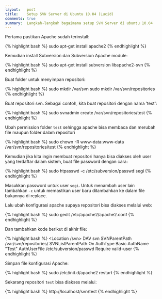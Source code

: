 ```yaml
---
layout:   post
title:    Setup SVN Server di Ubuntu 10.04 (Lucid)
comments: true
summary:  Langkah-langkah bagaimana setup SVN Server di ubuntu 10.04
---
```


Pertama pastikan Apache sudah terinstall:
    
{% highlight bash %}
sudo apt-get install apache2
{% endhighlight %}

Kemudian install Subversion dan Subversion Apache module:
		
{% highlight bash %}
sudo apt-get install subversion libapache2-svn
{% endhighlight %}

Buat folder untuk menyimpan repositori:

{% highlight bash %}
sudo mkdir /var/svn
sudo mkdir /var/svn/repositories
{% endhighlight %}

Buat repositori svn. Sebagai contoh, kita buat repositori dengan nama 'test':

{% highlight bash %}
sudo svnadmin create /var/svn/repositories/test
{% endhighlight %}

Ubah permission folder `test` sehingga apache bisa membaca dan merubah file maupun folder dalam repositori

{% highlight bash %}
sudo chown	-R www-data:www-data /var/svn/repositories/test
{% endhighlight %}

Kemudian jika kita ingin membuat repositori hanya bisa diakses oleh user yang terdaftar dalam sistem, buat file password dengan cara:

{% highlight bash %}
sudo htpasswd -c /etc/subversion/passwd segi
{% endhighlight %}

Masukkan password untuk user `segi`. Untuk menambah user lain tambahkan `-c` untuk memastikan user baru ditambahkan ke dalam file bukannya di replace.

Lalu ubah konfigurasi apache supaya repositori bisa diakses melalui web:

{% highlight bash %}
sudo gedit /etc/apache2/apache2.conf
{% endhighlight %}

Dan tambahkan kode berikut di akhir file:

{% highlight bash %}
<Location /svn>
  DAV svn
  SVNParentPath /var/svn/repositories/
  SVNListParentPath On
  AuthType Basic
  AuthName "Test"
  AuthUserFile /etc/subversion/passwd
  <LimitExcept GET PROPFIND OPTIONS REPORT>
    Require valid-user
  </LimitExcept>
</Location>
{% endhighlight %}

Simpan file konfigurasi Apache:

{% highlight bash %}
sudo /etc/init.d/apache2 restart
{% endhighlight %}

Sekarang repositori `test` bisa diakses melalui:

{% highlight bash %}
http://localhost/svn/test
{% endhighlight %}